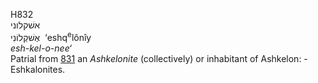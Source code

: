 H832  
אשׁקלוני  
אֶשׁקְלוֹנִי ‎ ‘eshq<sup>e</sup>lônı̂y  
*esh-kel-o-nee‘*  
Patrial from [831](h0831) an *Ashkelonite* (collectively) or inhabitant
of Ashkelon: - Eshkalonites.  
